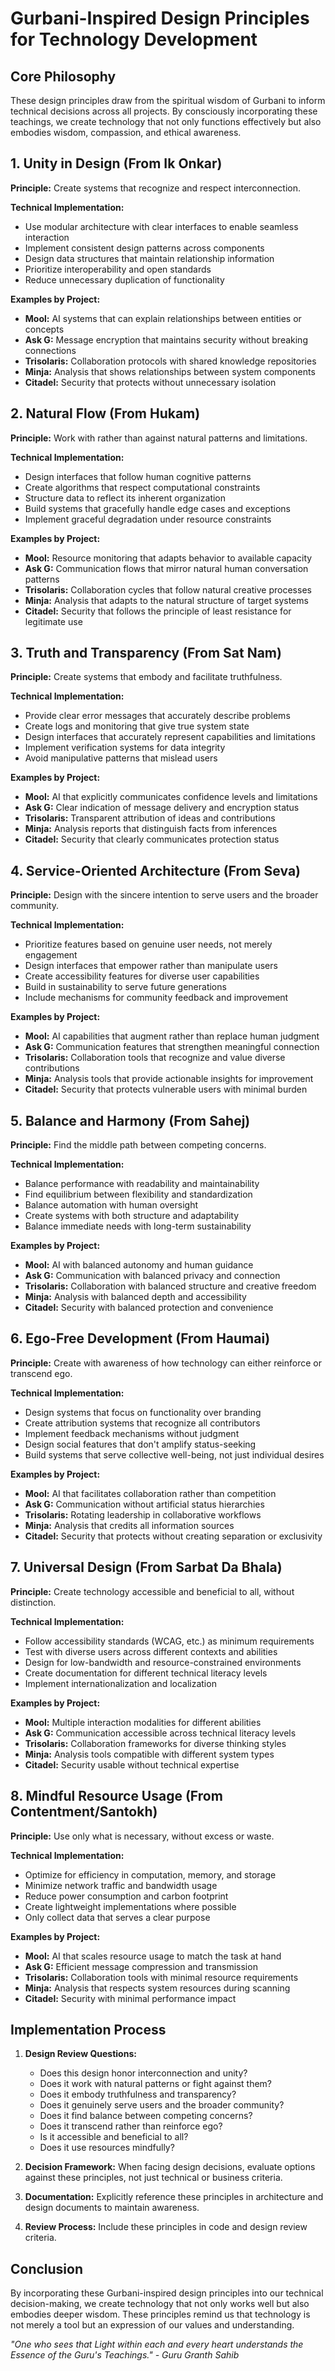 # Gurbani-Inspired Design Principles for Technology Development

## Core Philosophy
These design principles draw from the spiritual wisdom of Gurbani to inform technical decisions across all projects. By consciously incorporating these teachings, we create technology that not only functions effectively but also embodies wisdom, compassion, and ethical awareness.

## 1. Unity in Design (From Ik Onkar)

**Principle:** Create systems that recognize and respect interconnection.

**Technical Implementation:**
- Use modular architecture with clear interfaces to enable seamless interaction
- Implement consistent design patterns across components
- Design data structures that maintain relationship information
- Prioritize interoperability and open standards
- Reduce unnecessary duplication of functionality

**Examples by Project:**
- **Mool:** AI systems that can explain relationships between entities or concepts
- **Ask G:** Message encryption that maintains security without breaking connections
- **Trisolaris:** Collaboration protocols with shared knowledge repositories
- **Minja:** Analysis that shows relationships between system components
- **Citadel:** Security that protects without unnecessary isolation

## 2. Natural Flow (From Hukam)

**Principle:** Work with rather than against natural patterns and limitations.

**Technical Implementation:**
- Design interfaces that follow human cognitive patterns
- Create algorithms that respect computational constraints
- Structure data to reflect its inherent organization
- Build systems that gracefully handle edge cases and exceptions
- Implement graceful degradation under resource constraints

**Examples by Project:**
- **Mool:** Resource monitoring that adapts behavior to available capacity
- **Ask G:** Communication flows that mirror natural human conversation patterns
- **Trisolaris:** Collaboration cycles that follow natural creative processes
- **Minja:** Analysis that adapts to the natural structure of target systems
- **Citadel:** Security that follows the principle of least resistance for legitimate use

## 3. Truth and Transparency (From Sat Nam)

**Principle:** Create systems that embody and facilitate truthfulness.

**Technical Implementation:**
- Provide clear error messages that accurately describe problems
- Create logs and monitoring that give true system state
- Design interfaces that accurately represent capabilities and limitations
- Implement verification systems for data integrity
- Avoid manipulative patterns that mislead users

**Examples by Project:**
- **Mool:** AI that explicitly communicates confidence levels and limitations
- **Ask G:** Clear indication of message delivery and encryption status
- **Trisolaris:** Transparent attribution of ideas and contributions
- **Minja:** Analysis reports that distinguish facts from inferences
- **Citadel:** Security that clearly communicates protection status

## 4. Service-Oriented Architecture (From Seva)

**Principle:** Design with the sincere intention to serve users and the broader community.

**Technical Implementation:**
- Prioritize features based on genuine user needs, not merely engagement
- Design interfaces that empower rather than manipulate users
- Create accessibility features for diverse user capabilities
- Build in sustainability to serve future generations
- Include mechanisms for community feedback and improvement

**Examples by Project:**
- **Mool:** AI capabilities that augment rather than replace human judgment
- **Ask G:** Communication features that strengthen meaningful connection
- **Trisolaris:** Collaboration tools that recognize and value diverse contributions
- **Minja:** Analysis tools that provide actionable insights for improvement
- **Citadel:** Security that protects vulnerable users with minimal burden

## 5. Balance and Harmony (From Sahej)

**Principle:** Find the middle path between competing concerns.

**Technical Implementation:**
- Balance performance with readability and maintainability
- Find equilibrium between flexibility and standardization
- Balance automation with human oversight
- Create systems with both structure and adaptability
- Balance immediate needs with long-term sustainability

**Examples by Project:**
- **Mool:** AI with balanced autonomy and human guidance
- **Ask G:** Communication with balanced privacy and connection
- **Trisolaris:** Collaboration with balanced structure and creative freedom
- **Minja:** Analysis with balanced depth and accessibility
- **Citadel:** Security with balanced protection and convenience

## 6. Ego-Free Development (From Haumai)

**Principle:** Create with awareness of how technology can either reinforce or transcend ego.

**Technical Implementation:**
- Design systems that focus on functionality over branding
- Create attribution systems that recognize all contributors
- Implement feedback mechanisms without judgment
- Design social features that don't amplify status-seeking
- Build systems that serve collective well-being, not just individual desires

**Examples by Project:**
- **Mool:** AI that facilitates collaboration rather than competition
- **Ask G:** Communication without artificial status hierarchies
- **Trisolaris:** Rotating leadership in collaborative workflows
- **Minja:** Analysis that credits all information sources
- **Citadel:** Security that protects without creating separation or exclusivity

## 7. Universal Design (From Sarbat Da Bhala)

**Principle:** Create technology accessible and beneficial to all, without distinction.

**Technical Implementation:**
- Follow accessibility standards (WCAG, etc.) as minimum requirements
- Test with diverse users across different contexts and abilities
- Design for low-bandwidth and resource-constrained environments
- Create documentation for different technical literacy levels
- Implement internationalization and localization

**Examples by Project:**
- **Mool:** Multiple interaction modalities for different abilities
- **Ask G:** Communication accessible across technical literacy levels
- **Trisolaris:** Collaboration frameworks for diverse thinking styles
- **Minja:** Analysis tools compatible with different system types
- **Citadel:** Security usable without technical expertise

## 8. Mindful Resource Usage (From Contentment/Santokh)

**Principle:** Use only what is necessary, without excess or waste.

**Technical Implementation:**
- Optimize for efficiency in computation, memory, and storage
- Minimize network traffic and bandwidth usage
- Reduce power consumption and carbon footprint
- Create lightweight implementations where possible
- Only collect data that serves a clear purpose

**Examples by Project:**
- **Mool:** AI that scales resource usage to match the task at hand
- **Ask G:** Efficient message compression and transmission
- **Trisolaris:** Collaboration tools with minimal resource requirements
- **Minja:** Analysis that respects system resources during scanning
- **Citadel:** Security with minimal performance impact

## Implementation Process

1. **Design Review Questions:**
   - Does this design honor interconnection and unity?
   - Does it work with natural patterns or fight against them?
   - Does it embody truthfulness and transparency?
   - Does it genuinely serve users and the broader community?
   - Does it find balance between competing concerns?
   - Does it transcend rather than reinforce ego?
   - Is it accessible and beneficial to all?
   - Does it use resources mindfully?

2. **Decision Framework:**
   When facing design decisions, evaluate options against these principles, not just technical or business criteria.

3. **Documentation:**
   Explicitly reference these principles in architecture and design documents to maintain awareness.

4. **Review Process:**
   Include these principles in code and design review criteria.

## Conclusion

By incorporating these Gurbani-inspired design principles into our technical decision-making, we create technology that not only works well but also embodies deeper wisdom. These principles remind us that technology is not merely a tool but an expression of our values and understanding.

*"One who sees that Light within each and every heart understands the Essence of the Guru's Teachings." - Guru Granth Sahib* 